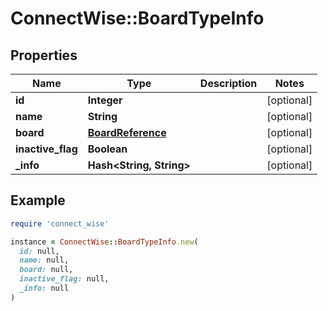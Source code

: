 # ConnectWise::BoardTypeInfo

## Properties

| Name | Type | Description | Notes |
| ---- | ---- | ----------- | ----- |
| **id** | **Integer** |  | [optional] |
| **name** | **String** |  | [optional] |
| **board** | [**BoardReference**](BoardReference.md) |  | [optional] |
| **inactive_flag** | **Boolean** |  | [optional] |
| **_info** | **Hash&lt;String, String&gt;** |  | [optional] |

## Example

```ruby
require 'connect_wise'

instance = ConnectWise::BoardTypeInfo.new(
  id: null,
  name: null,
  board: null,
  inactive_flag: null,
  _info: null
)
```


